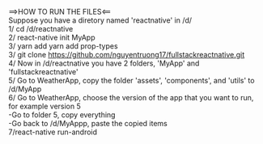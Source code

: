 ==>HOW TO RUN THE FILES<==<br />
Suppose you have a diretory named 'reactnative' in /d/<br />
1/ cd /d/reactnative<br />
2/ react-native init MyApp<br />
3/ yarn add yarn add prop-types<br />
3/ git clone https://github.com/nguyentruong17/fullstackreactnative.git<br />
4/ Now in /d/reactnative you have 2 folders, 'MyApp' and 'fullstackreactnative'<br />
5/ Go to WeatherApp, copy the folder 'assets', 'components', and 'utils' to /d/MyApp<br />
6/ Go to WeatherApp, choose the version of the app that you want to run, for example version 5<br />
-Go to folder 5, copy everything<br />
-Go back to /d/MyAppp, paste the copied items<br />
7/react-native run-android<br />
 